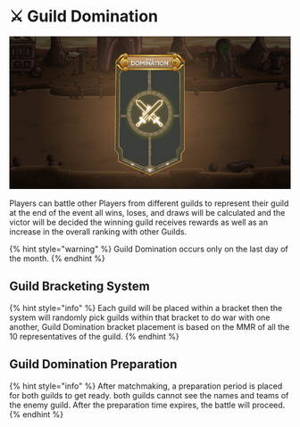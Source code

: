 # ⚔ Guild Domination

![](../../.gitbook/assets/domination.jpg)

Players can battle other Players from different guilds to represent their guild at the end of the event all wins, loses, and draws will be calculated and the victor will be decided the winning guild receives rewards as well as an increase in the overall ranking with other Guilds.

{% hint style="warning" %}
Guild Domination occurs only on the last day of the month.
{% endhint %}

## Guild Bracketing System

{% hint style="info" %}
Each guild will be placed within a bracket then the system will randomly pick guilds within that bracket to do war with one another, Guild Domination bracket placement is based on the MMR of all the 10 representatives of the guild.
{% endhint %}

## Guild Domination Preparation

{% hint style="info" %}
After matchmaking, a preparation period is placed for both guilds to get ready. both guilds cannot see the names and teams of the enemy guild. After the preparation time expires, the battle will proceed.
{% endhint %}
